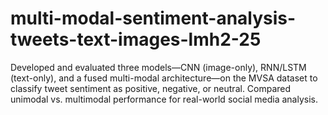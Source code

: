 # multi-modal-sentiment-analysis-tweets-text-images-lmh2-25
Developed and evaluated three models—CNN (image-only), RNN/LSTM (text-only), and a fused multi-modal architecture—on the MVSA dataset to classify tweet sentiment as positive, negative, or neutral. Compared unimodal vs. multimodal performance for real-world social media analysis.
